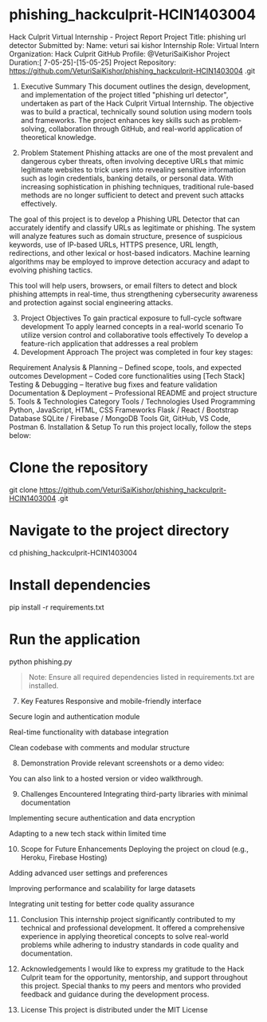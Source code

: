 # phishing_hackculprit-HCIN1403004
Hack Culprit Virtual Internship - Project Report
Project Title: phishing url detector
Submitted by:
Name: veturi sai kishor
Internship Role: Virtual Intern
Organization: Hack Culprit
GitHub Profile: @VeturiSaiKishor
Project Duration:[ 7-05-25]-[15-05-25]
Project Repository: https://github.com/VeturiSaiKishor/phishing_hackculprit-HCIN1403004
.git

1. Executive Summary
This document outlines the design, development, and implementation of the project titled "phishing url detector", undertaken as part of the Hack Culprit Virtual Internship. The objective was to build a practical, technically sound solution using modern tools and frameworks. The project enhances key skills such as problem-solving, collaboration through GitHub, and real-world application of theoretical knowledge.

2. Problem Statement
Phishing attacks are one of the most prevalent and dangerous cyber threats, often involving deceptive URLs that mimic legitimate websites to trick users into revealing sensitive information such as login credentials, banking details, or personal data. With increasing sophistication in phishing techniques, traditional rule-based methods are no longer sufficient to detect and prevent such attacks effectively.

The goal of this project is to develop a Phishing URL Detector that can accurately identify and classify URLs as legitimate or phishing. The system will analyze features such as domain structure, presence of suspicious keywords, use of IP-based URLs, HTTPS presence, URL length, redirections, and other lexical or host-based indicators. Machine learning algorithms may be employed to improve detection accuracy and adapt to evolving phishing tactics.

This tool will help users, browsers, or email filters to detect and block phishing attempts in real-time, thus strengthening cybersecurity awareness and protection against social engineering attacks.

3. Project Objectives
To gain practical exposure to full-cycle software development
To apply learned concepts in a real-world scenario
To utilize version control and collaborative tools effectively
To develop a feature-rich application that addresses a real problem
4. Development Approach
The project was completed in four key stages:

Requirement Analysis & Planning – Defined scope, tools, and expected outcomes
Development – Coded core functionalities using [Tech Stack]
Testing & Debugging – Iterative bug fixes and feature validation
Documentation & Deployment – Professional README and project structure
5. Tools & Technologies
Category	Tools / Technologies Used
Programming	Python, JavaScript, HTML, CSS
Frameworks	Flask / React / Bootstrap
Database	SQLite / Firebase / MongoDB
Tools	Git, GitHub, VS Code, Postman
6. Installation & Setup
To run this project locally, follow the steps below:

# Clone the repository
git clone https://github.com/VeturiSaiKishor/phishing_hackculprit-HCIN1403004
.git

# Navigate to the project directory
cd phishing_hackculprit-HCIN1403004

# Install dependencies
pip install -r requirements.txt

# Run the application
python phishing.py

> Note: Ensure all required dependencies listed in requirements.txt are installed.
7. Key Features
Responsive and mobile-friendly interface

Secure login and authentication module

Real-time functionality with database integration

Clean codebase with comments and modular structure

8. Demonstration
Provide relevant screenshots or a demo video:

You can also link to a hosted version or video walkthrough.

9. Challenges Encountered
Integrating third-party libraries with minimal documentation

Implementing secure authentication and data encryption

Adapting to a new tech stack within limited time

10. Scope for Future Enhancements
Deploying the project on cloud (e.g., Heroku, Firebase Hosting)

Adding advanced user settings and preferences

Improving performance and scalability for large datasets

Integrating unit testing for better code quality assurance

11. Conclusion
This internship project significantly contributed to my technical and professional development. It offered a comprehensive experience in applying theoretical concepts to solve real-world problems while adhering to industry standards in code quality and documentation.

12. Acknowledgements
I would like to express my gratitude to the Hack Culprit team for the opportunity, mentorship, and support throughout this project. Special thanks to my peers and mentors who provided feedback and guidance during the development process.

13. License
This project is distributed under the MIT License
